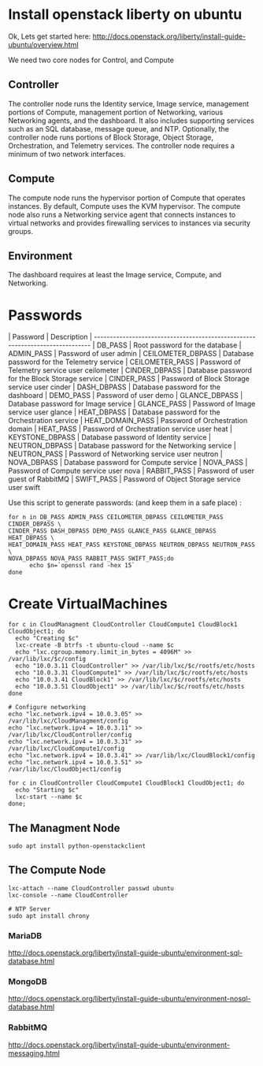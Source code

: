 # Install openstack liberty on ubuntu
Ok, Lets get started here: http://docs.openstack.org/liberty/install-guide-ubuntu/overview.html

We need two core nodes for Control, and Compute

## Controller
The controller node runs the Identity service, Image service, management portions of Compute, management portion of Networking, various Networking agents, and the dashboard. It also includes supporting services such as an SQL database, message queue, and NTP.
Optionally, the controller node runs portions of Block Storage, Object Storage, Orchestration, and Telemetry services.
The controller node requires a minimum of two network interfaces.

## Compute
The compute node runs the hypervisor portion of Compute that operates instances. By default, Compute uses the KVM hypervisor. The compute node also runs a Networking service agent that connects instances to virtual networks and provides firewalling services to instances via security groups.

## Environment
The dashboard requires at least the Image service, Compute, and Networking.

# Passwords

| Password             |    Description
| -----------------------------------------------------------------------------
| DB_PASS              |    Root password for the database
| ADMIN_PASS           |    Password of user admin
| CEILOMETER_DBPASS    |    Database password for the Telemetry service
| CEILOMETER_PASS      |    Password of Telemetry service user ceilometer
| CINDER_DBPASS        |    Database password for the Block Storage service
| CINDER_PASS          |    Password of Block Storage service user cinder
| DASH_DBPASS          |    Database password for the dashboard
| DEMO_PASS            |    Password of user demo
| GLANCE_DBPASS        |    Database password for Image service
| GLANCE_PASS          |    Password of Image service user glance
| HEAT_DBPASS          |    Database password for the Orchestration service
| HEAT_DOMAIN_PASS     |    Password of Orchestration domain
| HEAT_PASS            |    Password of Orchestration service user heat
| KEYSTONE_DBPASS      |    Database password of Identity service
| NEUTRON_DBPASS       |    Database password for the Networking service
| NEUTRON_PASS         |    Password of Networking service user neutron
| NOVA_DBPASS          |    Database password for Compute service
| NOVA_PASS            |    Password of Compute service user nova
| RABBIT_PASS          |    Password of user guest of RabbitMQ
| SWIFT_PASS           |    Password of Object Storage service user swift


Use this script to generate passwords: (and keep them in a safe place) :
```
for n in DB_PASS ADMIN_PASS CEILOMETER_DBPASS CEILOMETER_PASS CINDER_DBPASS \
CINDER_PASS DASH_DBPASS DEMO_PASS GLANCE_PASS GLANCE_DBPASS HEAT_DBPASS \
HEAT_DOMAIN_PASS HEAT_PASS KEYSTONE_DBPASS NEUTRON_DBPASS NEUTRON_PASS \
NOVA_DBPASS NOVA_PASS RABBIT_PASS SWIFT_PASS;do
      echo $n=`openssl rand -hex 15`
done
```

# Create VirtualMachines

```
for c in CloudManagment CloudController CloudCompute1 CloudBlock1 CloudObject1; do
  echo "Creating $c"
  lxc-create -B btrfs -t ubuntu-cloud --name $c
  echo "lxc.cgroup.memory.limit_in_bytes = 4096M" >> /var/lib/lxc/$c/config
  echo "10.0.3.11 CloudController" >> /var/lib/lxc/$c/rootfs/etc/hosts
  echo "10.0.3.31 CloudCompute1" >> /var/lib/lxc/$c/rootfs/etc/hosts
  echo "10.0.3.41 CloudBlock1" >> /var/lib/lxc/$c/rootfs/etc/hosts
  echo "10.0.3.51 CloudObject1" >> /var/lib/lxc/$c/rootfs/etc/hosts
done

# Configure networking
echo "lxc.network.ipv4 = 10.0.3.05" >> /var/lib/lxc/CloudManagment/config
echo "lxc.network.ipv4 = 10.0.3.11" >> /var/lib/lxc/CloudController/config
echo "lxc.network.ipv4 = 10.0.3.31" >> /var/lib/lxc/CloudCompute1/config
echo "lxc.network.ipv4 = 10.0.3.41" >> /var/lib/lxc/CloudBlock1/config
echo "lxc.network.ipv4 = 10.0.3.51" >> /var/lib/lxc/CloudObject1/config

for c in CloudController CloudCompute1 CloudBlock1 CloudObject1; do
  echo "Starting $c"
  lxc-start --name $c
done;
```

## The Managment Node
```
sudo apt install python-openstackclient
```

## The Compute Node
```
lxc-attach --name CloudController passwd ubuntu
lxc-console --name CloudController

# NTP Server
sudo apt install chrony
```

### MariaDB
http://docs.openstack.org/liberty/install-guide-ubuntu/environment-sql-database.html

### MongoDB
http://docs.openstack.org/liberty/install-guide-ubuntu/environment-nosql-database.html

### RabbitMQ
http://docs.openstack.org/liberty/install-guide-ubuntu/environment-messaging.html

##
